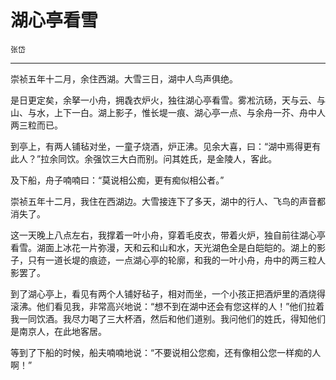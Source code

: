 # 湖心亭看雪

`张岱`

---

崇祯五年十二月，余住西湖。大雪三日，湖中人鸟声俱绝。

是日更定矣，余拏一小舟，拥毳衣炉火，独往湖心亭看雪。雾凇沆砀，天与云、与山、与水，上下一白。湖上影子，惟长堤一痕、湖心亭一点、与余舟一芥、舟中人两三粒而已。

到亭上，有两人铺毡对坐，一童子烧酒，炉正沸。见余大喜，曰：“湖中焉得更有此人？”拉余同饮。余强饮三大白而别。问其姓氏，是金陵人，客此。

及下船，舟子喃喃曰：“莫说相公痴，更有痴似相公者。”

崇祯五年十二月，我住在西湖边。大雪接连下了多天，湖中的行人、飞鸟的声音都消失了。

这一天晚上八点左右，我撑着一叶小舟，穿着毛皮衣，带着火炉，独自前往湖心亭看雪。湖面上冰花一片弥漫，天和云和山和水，天光湖色全是白皑皑的。湖上的影子，只有一道长堤的痕迹，一点湖心亭的轮廓，和我的一叶小舟，舟中的两三粒人影罢了。

到了湖心亭上，看见有两个人铺好毡子，相对而坐，一个小孩正把酒炉里的酒烧得滚沸。他们看见我，非常高兴地说：“想不到在湖中还会有您这样的人！”他们拉着我一同饮酒。我尽力喝了三大杯酒，然后和他们道别。我问他们的姓氏，得知他们是南京人，在此地客居。

等到了下船的时候，船夫喃喃地说：“不要说相公您痴，还有像相公您一样痴的人啊！”

‍
